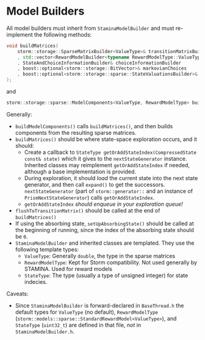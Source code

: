 # Model Builders

All model builders must inherit from `StaminaModelBuilder` and must re-implement the following methods:

```cpp
void buildMatrices(
	storm::storage::SparseMatrixBuilder<ValueType>& transitionMatrixBuilder
	, std::vector<RewardModelBuilder<typename RewardModelType::ValueType>>& rewardModelBuilders
	, StateAndChoiceInformationBuilder& choiceInformationBuilder
	, boost::optional<storm::storage::BitVector>& markovianChoices
	, boost::optional<storm::storage::sparse::StateValuationsBuilder>& stateValuationsBuilder
);
```

and

```cpp
storm::storage::sparse::ModelComponents<ValueType, RewardModelType> buildModelComponents()
```

Generally:

- `buildModelComponents()` calls `buildMatrices()`, and then builds components from the resulting sparse matrices.
- `buildMatrices()` should be where state-space exploration occurs, and it should:
	+ Create a callback to `StateType getOrAddStateIndex(CompressedState const& state)` which it gives to the `nextStateGenerator` instance. Inherited classes may reimplement `getOrAddStateIndex` if needed, although a base implementation is provided.
	+ During exploration, it should *load* the current state into the next state generator, and then call `expand()` to get the successors. `nextStateGenerator` (part of `storm::generator::` and an instance of `PrismNextStateGenerator`) calls `getOrAddStateIndex`.
	+ `getOrAddStateIndex` *should enqueue in your exploration queue!*
- `flushToTransitionMatrix()` should be called at the end of `buildMatrices()`
- If using the absorbing state, `setUpAbsorbingState()` should be called at the beginning of running, since the index of the absorbing state should be `0`.
- `StaminaModelBuilder` and inherited classes are templated. They use the following template types:
	+ `ValueType`: Generally `double`, the type in the sparse matrices
	+ `RewardModelType`: Kept for Storm compatibility. Not used generally by STAMINA. Used for reward models
	+ `StateType`: The type (usually a type of unsigned integer) for state indecies.

Caveats:

- Since `StaminaModelBuilder` is forward-declared in `BaseThread.h` the default types for `ValueType` (no default), `RewardModelType` (`storm::models::sparse::StandardRewardModel<ValueType>`), and `StateType` (`uint32_t`) are defined in that file, *not* in `StaminaModelBuilder.h`.
